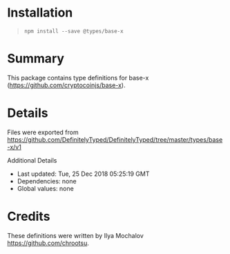 # Installation
> `npm install --save @types/base-x`

# Summary
This package contains type definitions for base-x (https://github.com/cryptocoinjs/base-x).

# Details
Files were exported from https://github.com/DefinitelyTyped/DefinitelyTyped/tree/master/types/base-x/v1

Additional Details
 * Last updated: Tue, 25 Dec 2018 05:25:19 GMT
 * Dependencies: none
 * Global values: none

# Credits
These definitions were written by Ilya Mochalov <https://github.com/chrootsu>.
